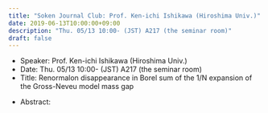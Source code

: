 ```yaml
---
title: "Soken Journal Club: Prof. Ken-ichi Ishikawa (Hiroshima Univ.)"
date: 2019-06-13T10:00:00+09:00
description: "Thu. 05/13 10:00- (JST) A217 (the seminar room)"
draft: false
---
```


- Speaker:
Prof. Ken-ichi Ishikawa (Hiroshima Univ.)
- Date:
Thu. 05/13 10:00- (JST) A217 (the seminar room)
- Title:
Renormalon disappearance in Borel sum of the 1/N expansion of the Gross-Neveu model mass gap

<!--more-->

- Abstract:

